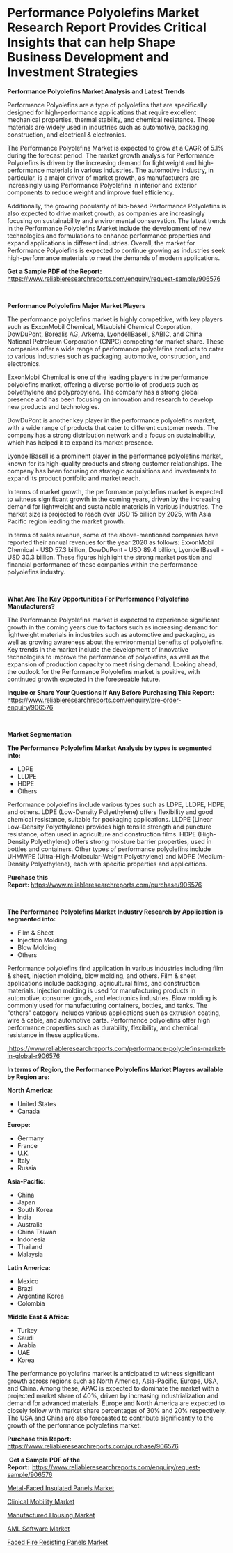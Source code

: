 <p><h1>Performance Polyolefins Market Research Report Provides Critical Insights that can help Shape Business Development and Investment Strategies</h1></p><p><strong>Performance Polyolefins Market Analysis and Latest Trends</strong></p>
<p><p>Performance Polyolefins are a type of polyolefins that are specifically designed for high-performance applications that require excellent mechanical properties, thermal stability, and chemical resistance. These materials are widely used in industries such as automotive, packaging, construction, and electrical & electronics.</p><p>The Performance Polyolefins Market is expected to grow at a CAGR of 5.1% during the forecast period. The market growth analysis for Performance Polyolefins is driven by the increasing demand for lightweight and high-performance materials in various industries. The automotive industry, in particular, is a major driver of market growth, as manufacturers are increasingly using Performance Polyolefins in interior and exterior components to reduce weight and improve fuel efficiency.</p><p>Additionally, the growing popularity of bio-based Performance Polyolefins is also expected to drive market growth, as companies are increasingly focusing on sustainability and environmental conservation. The latest trends in the Performance Polyolefins Market include the development of new technologies and formulations to enhance performance properties and expand applications in different industries. Overall, the market for Performance Polyolefins is expected to continue growing as industries seek high-performance materials to meet the demands of modern applications.</p></p>
<p><strong>Get a Sample PDF of the Report:&nbsp;</strong> <a href="https://www.reliableresearchreports.com/enquiry/request-sample/906576">https://www.reliableresearchreports.com/enquiry/request-sample/906576</a></p>
<p>&nbsp;</p>
<p><strong>Performance Polyolefins Major Market Players</strong></p>
<p><p>The performance polyolefins market is highly competitive, with key players such as ExxonMobil Chemical, Mitsubishi Chemical Corporation, DowDuPont, Borealis AG, Arkema, LyondellBasell, SABIC, and China National Petroleum Corporation (CNPC) competing for market share. These companies offer a wide range of performance polyolefins products to cater to various industries such as packaging, automotive, construction, and electronics.</p><p>ExxonMobil Chemical is one of the leading players in the performance polyolefins market, offering a diverse portfolio of products such as polyethylene and polypropylene. The company has a strong global presence and has been focusing on innovation and research to develop new products and technologies. </p><p>DowDuPont is another key player in the performance polyolefins market, with a wide range of products that cater to different customer needs. The company has a strong distribution network and a focus on sustainability, which has helped it to expand its market presence.</p><p>LyondellBasell is a prominent player in the performance polyolefins market, known for its high-quality products and strong customer relationships. The company has been focusing on strategic acquisitions and investments to expand its product portfolio and market reach.</p><p>In terms of market growth, the performance polyolefins market is expected to witness significant growth in the coming years, driven by the increasing demand for lightweight and sustainable materials in various industries. The market size is projected to reach over USD 15 billion by 2025, with Asia Pacific region leading the market growth.</p><p>In terms of sales revenue, some of the above-mentioned companies have reported their annual revenues for the year 2020 as follows: ExxonMobil Chemical - USD 57.3 billion, DowDuPont - USD 89.4 billion, LyondellBasell - USD 30.3 billion. These figures highlight the strong market position and financial performance of these companies within the performance polyolefins industry.</p></p>
<p>&nbsp;</p>
<p><strong>What Are The Key Opportunities For Performance Polyolefins Manufacturers?</strong></p>
<p><p>The Performance Polyolefins market is expected to experience significant growth in the coming years due to factors such as increasing demand for lightweight materials in industries such as automotive and packaging, as well as growing awareness about the environmental benefits of polyolefins. Key trends in the market include the development of innovative technologies to improve the performance of polyolefins, as well as the expansion of production capacity to meet rising demand. Looking ahead, the outlook for the Performance Polyolefins market is positive, with continued growth expected in the foreseeable future.</p></p>
<p><strong>Inquire or Share Your Questions If Any Before Purchasing This Report:</strong> <a href="https://www.reliableresearchreports.com/enquiry/pre-order-enquiry/906576">https://www.reliableresearchreports.com/enquiry/pre-order-enquiry/906576</a></p>
<p>&nbsp;</p>
<p><strong>Market Segmentation</strong></p>
<p><strong>The Performance Polyolefins Market Analysis by types is segmented into:</strong></p>
<p><ul><li>LDPE</li><li>LLDPE</li><li>HDPE</li><li>Others</li></ul></p>
<p><p>Performance polyolefins include various types such as LDPE, LLDPE, HDPE, and others. LDPE (Low-Density Polyethylene) offers flexibility and good chemical resistance, suitable for packaging applications. LLDPE (Linear Low-Density Polyethylene) provides high tensile strength and puncture resistance, often used in agriculture and construction films. HDPE (High-Density Polyethylene) offers strong moisture barrier properties, used in bottles and containers. Other types of performance polyolefins include UHMWPE (Ultra-High-Molecular-Weight Polyethylene) and MDPE (Medium-Density Polyethylene), each with specific properties and applications.</p></p>
<p><strong>Purchase this Report:&nbsp;</strong><a href="https://www.reliableresearchreports.com/purchase/906576">https://www.reliableresearchreports.com/purchase/906576</a></p>
<p>&nbsp;</p>
<p><strong>The Performance Polyolefins Market Industry Research by Application is segmented into:</strong></p>
<p><ul><li>Film & Sheet</li><li>Injection Molding</li><li>Blow Molding</li><li>Others</li></ul></p>
<p><p>Performance polyolefins find application in various industries including film & sheet, injection molding, blow molding, and others. Film & sheet applications include packaging, agricultural films, and construction materials. Injection molding is used for manufacturing products in automotive, consumer goods, and electronics industries. Blow molding is commonly used for manufacturing containers, bottles, and tanks. The "others" category includes various applications such as extrusion coating, wire & cable, and automotive parts. Performance polyolefins offer high performance properties such as durability, flexibility, and chemical resistance in these applications.</p></p>
<p><a href="https://www.reliableresearchreports.com/performance-polyolefins-market-in-global-r906576">&nbsp;https://www.reliableresearchreports.com/performance-polyolefins-market-in-global-r906576</a></p>
<p><strong>In terms of Region, the Performance Polyolefins Market Players available by Region are:</strong></p>
<p>
    <p> <strong> North America: </strong>
        <ul>
            <li>United States</li>
            <li>Canada</li>
        </ul>
        </p> 
    <p> <strong> Europe: </strong>
        <ul>
            <li>Germany</li>
            <li>France</li>
            <li>U.K.</li>
            <li>Italy</li>
            <li>Russia</li>
        </ul>
        </p> 
    <p> <strong> Asia-Pacific: </strong>
        <ul>
            <li>China</li>
            <li>Japan</li>
            <li>South Korea</li>
            <li>India</li>
            <li>Australia</li>
            <li>China Taiwan</li>
            <li>Indonesia</li>
            <li>Thailand</li>
            <li>Malaysia</li>
        </ul>
        </p> 
    <p> <strong> Latin America: </strong>
        <ul>
            <li>Mexico</li>
            <li>Brazil</li>
            <li>Argentina Korea</li>
            <li>Colombia</li>
        </ul>
        </p> 
    <p> <strong> Middle East & Africa: </strong>
        <ul>
            <li>Turkey</li>
            <li>Saudi</li>
            <li>Arabia</li>
            <li>UAE</li>
            <li>Korea</li>
        </ul>
    </p>
    </p>
<p><p>The performance polyolefins market is anticipated to witness significant growth across regions such as North America, Asia-Pacific, Europe, USA, and China. Among these, APAC is expected to dominate the market with a projected market share of 40%, driven by increasing industrialization and demand for advanced materials. Europe and North America are expected to closely follow with market share percentages of 30% and 20% respectively. The USA and China are also forecasted to contribute significantly to the growth of the performance polyolefins market.</p></p>
<p><strong>Purchase this Report: </strong><a href="https://www.reliableresearchreports.com/purchase/906576">https://www.reliableresearchreports.com/purchase/906576</a></p>
<p>&nbsp;<strong>Get a Sample PDF of the Report:&nbsp;&nbsp;</strong><a href="https://www.reliableresearchreports.com/enquiry/request-sample/906576">https://www.reliableresearchreports.com/enquiry/request-sample/906576</a></p>
<p><strong></strong></p>
<p><p><a href="https://github.com/GroverBarry/Market-Research-Report-List-7/blob/main/metal-faced-insulated-panels-market.md">Metal-Faced Insulated Panels Market</a></p><p><a href="https://medium.com/@lauryframi644/clinical-mobility-market-overview-regional-outlook-and-competitive-strategies-on-clinical-6bb64f470abf">Clinical Mobility Market</a></p><p><a href="https://medium.com/@peterm12562/manufactured-housing-market-growth-market-segmentation-and-regional-analysis-global-forecast-fb736883192e">Manufactured Housing Market</a></p><p><a href="https://medium.com/@chellamarie1961/strategic-insights-into-global-aml-software-market-trends-2024-2031-covered-in-156-pages-0dd3e5699bd9">AML Software Market</a></p><p><a href="https://github.com/lylyparadise/Market-Research-Report-List-5/blob/main/faced-fire-resisting-panels-market.md">Faced Fire Resisting Panels Market</a></p></p>
